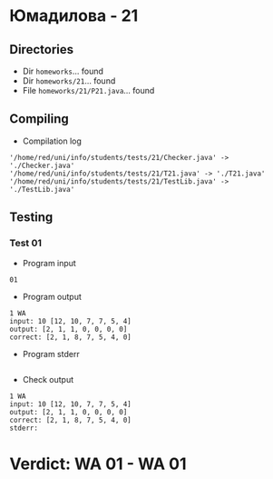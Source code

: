 # Юмадилова - 21
## Directories
- Dir `homeworks`... found
- Dir `homeworks/21`... found
- File `homeworks/21/P21.java`... found
## Compiling
- Compilation log
```
'/home/red/uni/info/students/tests/21/Checker.java' -> './Checker.java'
'/home/red/uni/info/students/tests/21/T21.java' -> './T21.java'
'/home/red/uni/info/students/tests/21/TestLib.java' -> './TestLib.java'

```
## Testing
### Test 01
- Program input
```
01

```
- Program output
```
1 WA
input: 10 [12, 10, 7, 7, 5, 4]
output: [2, 1, 1, 0, 0, 0, 0]
correct: [2, 1, 8, 7, 5, 4, 0]

```
- Program stderr
```

```
- Check output
```
1 WA
input: 10 [12, 10, 7, 7, 5, 4]
output: [2, 1, 1, 0, 0, 0, 0]
correct: [2, 1, 8, 7, 5, 4, 0]
stderr:

```
# Verdict: **WA 01** - WA 01
